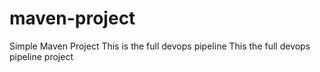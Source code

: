 # maven-project

Simple Maven Project
This is the full devops pipeline
This the full devops pipeline project
